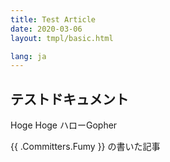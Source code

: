 ```yaml
---
title: Test Article
date: 2020-03-06
layout: tmpl/basic.html

lang: ja
---
```


## テストドキュメント

Hoge Hoge ハローGopher

{{ .Committers.Fumy }} の書いた記事
